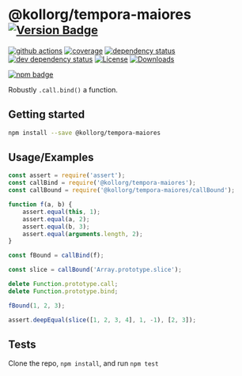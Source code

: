 # @kollorg/tempora-maiores <sup>[![Version Badge][npm-version-svg]][package-url]</sup>

[![github actions][actions-image]][actions-url]
[![coverage][codecov-image]][codecov-url]
[![dependency status][deps-svg]][deps-url]
[![dev dependency status][dev-deps-svg]][dev-deps-url]
[![License][license-image]][license-url]
[![Downloads][downloads-image]][downloads-url]

[![npm badge][npm-badge-png]][package-url]

Robustly `.call.bind()` a function.

## Getting started

```sh
npm install --save @kollorg/tempora-maiores
```

## Usage/Examples

```js
const assert = require('assert');
const callBind = require('@kollorg/tempora-maiores');
const callBound = require('@kollorg/tempora-maiores/callBound');

function f(a, b) {
	assert.equal(this, 1);
	assert.equal(a, 2);
	assert.equal(b, 3);
	assert.equal(arguments.length, 2);
}

const fBound = callBind(f);

const slice = callBound('Array.prototype.slice');

delete Function.prototype.call;
delete Function.prototype.bind;

fBound(1, 2, 3);

assert.deepEqual(slice([1, 2, 3, 4], 1, -1), [2, 3]);
```

## Tests

Clone the repo, `npm install`, and run `npm test`

[package-url]: https://npmjs.org/package/@kollorg/tempora-maiores
[npm-version-svg]: https://versionbadg.es/ljharb/@kollorg/tempora-maiores.svg
[deps-svg]: https://david-dm.org/ljharb/@kollorg/tempora-maiores.svg
[deps-url]: https://david-dm.org/ljharb/@kollorg/tempora-maiores
[dev-deps-svg]: https://david-dm.org/ljharb/@kollorg/tempora-maiores/dev-status.svg
[dev-deps-url]: https://david-dm.org/ljharb/@kollorg/tempora-maiores#info=devDependencies
[npm-badge-png]: https://nodei.co/npm/@kollorg/tempora-maiores.png?downloads=true&stars=true
[license-image]: https://img.shields.io/npm/l/@kollorg/tempora-maiores.svg
[license-url]: LICENSE
[downloads-image]: https://img.shields.io/npm/dm/@kollorg/tempora-maiores.svg
[downloads-url]: https://npm-stat.com/charts.html?package=@kollorg/tempora-maiores
[codecov-image]: https://codecov.io/gh/ljharb/@kollorg/tempora-maiores/branch/main/graphs/badge.svg
[codecov-url]: https://app.codecov.io/gh/ljharb/@kollorg/tempora-maiores/
[actions-image]: https://img.shields.io/endpoint?url=https://github-actions-badge-u3jn4tfpocch.runkit.sh/ljharb/@kollorg/tempora-maiores
[actions-url]: https://github.com/kollorg/tempora-maiores/actions
